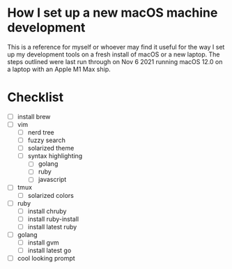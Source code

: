  # How I set up a new macOS machine development
 
This is a reference for myself or whoever may find it useful for the way I set up my development tools on a fresh install of macOS or a new laptop. The steps outlined were last run through on Nov 6 2021 running macOS 12.0 on a laptop with an Apple M1 Max ship.

# Checklist
- [ ] install brew
- [ ] vim
  - [ ] nerd tree
  - [ ] fuzzy search
  - [ ] solarized theme
  - [ ] syntax highlighting
      - [ ] golang
      - [ ] ruby
      - [ ] javascript
- [ ] tmux
  - [ ] solarized colors
- [ ] ruby
  - [ ] install chruby
  - [ ] install ruby-install
  - [ ] install latest ruby
- [ ] golang
    - [ ] install gvm
    - [ ] install latest go
- [ ] cool looking prompt
